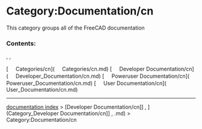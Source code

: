 # Category:Documentation/cn
This category groups all of the FreeCAD documentation

### Contents:

, ,

[<img src="images/Property.png" style="width:16px"> Categories/cn](<img src="images/Property.png" style="width:16px"> Categories/cn.md) [<img src="images/Property.png" style="width:16px"> Developer Documentation/cn](<img src="images/Property.png" style="width:16px"> Developer_Documentation/cn.md) [<img src="images/Property.png" style="width:16px"> Poweruser Documentation/cn](<img src="images/Property.png" style="width:16px"> Poweruser_Documentation/cn.md) [<img src="images/Property.png" style="width:16px"> User Documentation/cn](<img src="images/Property.png" style="width:16px"> User_Documentation/cn.md)

---
[documentation index](../README.md) > [Developer Documentation/cn]] , ](Category_Developer Documentation/cn]] , .md) > Category:Documentation/cn
